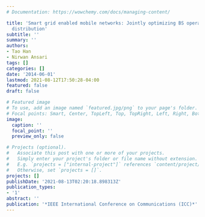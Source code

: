 ```yaml
---
# Documentation: https://wowchemy.com/docs/managing-content/

title: 'Smart grid enabled mobile networks: Jointly optimizing BS operation and power
  distribution'
subtitle: ''
summary: ''
authors:
- Tao Han
- Nirwan Ansari
tags: []
categories: []
date: '2014-06-01'
lastmod: 2021-08-12T17:50:28-04:00
featured: false
draft: false

# Featured image
# To use, add an image named `featured.jpg/png` to your page's folder.
# Focal points: Smart, Center, TopLeft, Top, TopRight, Left, Right, BottomLeft, Bottom, BottomRight.
image:
  caption: ''
  focal_point: ''
  preview_only: false

# Projects (optional).
#   Associate this post with one or more of your projects.
#   Simply enter your project's folder or file name without extension.
#   E.g. `projects = ["internal-project"]` references `content/project/deep-learning/index.md`.
#   Otherwise, set `projects = []`.
projects: []
publishDate: '2021-08-13T02:20:18.898313Z'
publication_types:
- '1'
abstract: ''
publication: '*IEEE International Conference on Communications (ICC)*'
---
```

